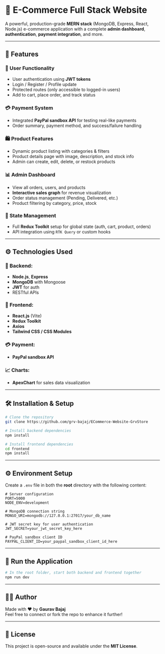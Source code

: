 # 🛒 E-Commerce Full Stack Website

A powerful, production-grade **MERN stack** (MongoDB, Express, React, Node.js) e-commerce application with a complete **admin dashboard**, **authentication**, **payment integration**, and more.

---

## 📌 Features

### 🔐 User Functionality
- User authentication using **JWT tokens**
- Login / Register / Profile update
- Protected routes (only accessible to logged-in users)
- Add to cart, place order, and track status

### 💳 Payment System
- Integrated **PayPal sandbox API** for testing real-like payments
- Order summary, payment method, and success/failure handling

### 🛍️ Product Features
- Dynamic product listing with categories & filters
- Product details page with image, description, and stock info
- Admin can create, edit, delete, or restock products

### 📊 Admin Dashboard
- View all orders, users, and products
- **Interactive sales graph** for revenue visualization
- Order status management (Pending, Delivered, etc.)
- Product filtering by category, price, stock

### 🔁 State Management
- Full **Redux Toolkit** setup for global state (auth, cart, product, orders)
- API integration using `RTK Query` or custom hooks

---

## ⚙️ Technologies Used

### 🧠 Backend:
- **Node.js**, **Express**
- **MongoDB** with Mongoose
- **JWT** for auth
- RESTful APIs

### 🎨 Frontend:
- **React.js** (Vite)
- **Redux Toolkit**
- **Axios**
- **Tailwind CSS / CSS Modules**

### 💳 Payment:
- **PayPal sandbox API**

### 📈 Charts:
- **ApexChart** for sales data visualization

---

## 🛠️ Installation & Setup

```bash
# Clone the repository
git clone https://github.com/grv-bajaj/ECommerce-Website-GrvStore

# Install backend dependencies
npm install

# Install frontend dependencies
cd frontend
npm install
```

---

## ⚙️ Environment Setup

Create a `.env` file in both the **root** directory with the following content:
```env
# Server configuration
PORT=5000
NODE_ENV=development

# MongoDB connection string
MONGO_URI=mongodb://127.0.0.1:27017/your_db_name

# JWT secret key for user authentication
JWT_SECRET=your_jwt_secret_key_here

# PayPal sandbox client ID
PAYPAL_CLIENT_ID=your_paypal_sandbox_client_id_here
```

---

## 🚀 Run the Application

```bash
# In the root folder, start both backend and frontend together
npm run dev
```
---

## 🙋‍♂️ Author

Made with ❤️ by **Gaurav Bajaj**  
Feel free to connect or fork the repo to enhance it further!

---

## 📝 License

This project is open-source and available under the **MIT License**.



